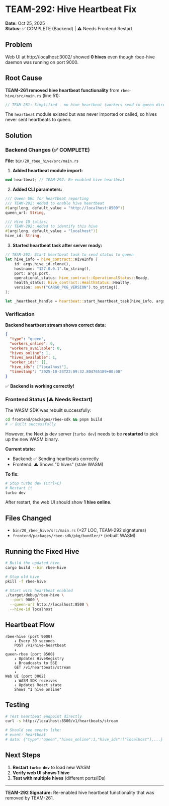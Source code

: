 # TEAM-292: Hive Heartbeat Fix

**Date:** Oct 25, 2025  
**Status:** ✅ COMPLETE (Backend) | ⚠️ Needs Frontend Restart

## Problem

Web UI at http://localhost:3002/ showed **0 hives** even though rbee-hive daemon was running on port 9000.

## Root Cause

**TEAM-261 removed hive heartbeat functionality** from `rbee-hive/src/main.rs` (line 51):
```rust
// TEAM-261: Simplified - no hive heartbeat (workers send to queen directly)
```

The `heartbeat` module existed but was never imported or called, so hives never sent heartbeats to queen.

## Solution

### Backend Changes (✅ COMPLETE)

**File:** `bin/20_rbee_hive/src/main.rs`

1. **Added heartbeat module import:**
```rust
mod heartbeat; // TEAM-292: Re-enabled hive heartbeat
```

2. **Added CLI parameters:**
```rust
/// Queen URL for heartbeat reporting
/// TEAM-292: Added to enable hive heartbeat
#[arg(long, default_value = "http://localhost:8500")]
queen_url: String,

/// Hive ID (alias)
/// TEAM-292: Added to identify this hive
#[arg(long, default_value = "localhost")]
hive_id: String,
```

3. **Started heartbeat task after server ready:**
```rust
// TEAM-292: Start heartbeat task to send status to queen
let hive_info = hive_contract::HiveInfo {
    id: args.hive_id.clone(),
    hostname: "127.0.0.1".to_string(),
    port: args.port,
    operational_status: hive_contract::OperationalStatus::Ready,
    health_status: hive_contract::HealthStatus::Healthy,
    version: env!("CARGO_PKG_VERSION").to_string(),
};

let _heartbeat_handle = heartbeat::start_heartbeat_task(hive_info, args.queen_url.clone());
```

### Verification

**Backend heartbeat stream shows correct data:**
```json
{
  "type": "queen",
  "workers_online": 0,
  "workers_available": 0,
  "hives_online": 1,
  "hives_available": 1,
  "worker_ids": [],
  "hive_ids": ["localhost"],
  "timestamp": "2025-10-24T22:09:32.804765189+00:00"
}
```

✅ **Backend is working correctly!**

### Frontend Status (⚠️ Needs Restart)

The WASM SDK was rebuilt successfully:
```bash
cd frontend/packages/rbee-sdk && pnpm build
# ✅ Built successfully
```

However, the Next.js dev server (`turbo dev`) needs to be **restarted** to pick up the new WASM binary.

**Current state:**
- Backend: ✅ Sending heartbeats correctly
- Frontend: ⚠️ Shows "0 hives" (stale WASM)

**To fix:**
```bash
# Stop turbo dev (Ctrl+C)
# Restart it
turbo dev
```

After restart, the web UI should show **1 hive online**.

## Files Changed

- `bin/20_rbee_hive/src/main.rs` (+27 LOC, TEAM-292 signatures)
- `frontend/packages/rbee-sdk/pkg/bundler/*` (rebuilt WASM)

## Running the Fixed Hive

```bash
# Build the updated hive
cargo build --bin rbee-hive

# Stop old hive
pkill -f rbee-hive

# Start with heartbeat enabled
./target/debug/rbee-hive \
  --port 9000 \
  --queen-url http://localhost:8500 \
  --hive-id localhost
```

## Heartbeat Flow

```
rbee-hive (port 9000)
    ↓ Every 30 seconds
    POST /v1/hive-heartbeat
    ↓
queen-rbee (port 8500)
    ↓ Updates HiveRegistry
    ↓ Broadcasts to SSE
    GET /v1/heartbeats/stream
    ↓
Web UI (port 3002)
    ↓ WASM SDK receives
    ↓ Updates React state
    Shows "1 hive online"
```

## Testing

```bash
# Test heartbeat endpoint directly
curl -s http://localhost:8500/v1/heartbeats/stream

# Should see events like:
# event: heartbeat
# data: {"type":"queen","hives_online":1,"hive_ids":["localhost"],...}
```

## Next Steps

1. **Restart `turbo dev`** to load new WASM
2. **Verify web UI shows 1 hive**
3. **Test with multiple hives** (different ports/IDs)

---

**TEAM-292 Signature:** Re-enabled hive heartbeat functionality that was removed by TEAM-261.
